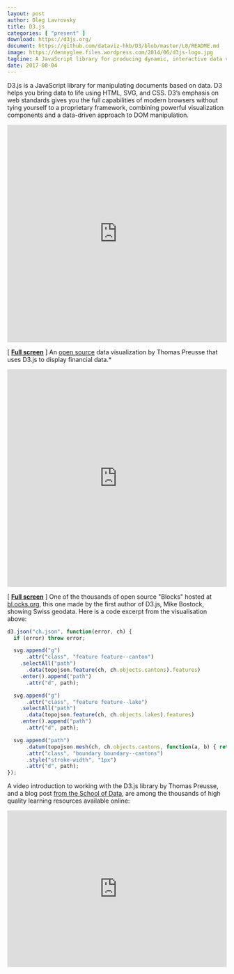 ```yaml
---
layout: post
author: Oleg Lavrovsky
title: D3.js
categories: [ "present" ]
download: https://d3js.org/
document: https://github.com/dataviz-hkb/D3/blob/master/L0/README.md
image: https://dennyglee.files.wordpress.com/2014/06/d3js-logo.jpg
tagline: A JavaScript library for producing dynamic, interactive data visualizations in web browsers.
date: 2017-08-04
---
```


D3.js is a JavaScript library for manipulating documents based on data. D3 helps you bring data to life using HTML, SVG, and CSS. D3’s emphasis on web standards gives you the full capabilities of modern browsers without tying yourself to a proprietary framework, combining powerful visualization components and a data-driven approach to DOM manipulation.

<iframe width="100%" height="500" src="http://be.budget.opendata.ch/" frameborder="0"></iframe>

[ **[Full screen](http://be.budget.opendata.ch/)** ] An [open source](http://make.opendata.ch/wiki/project:open_budget) data visualization by Thomas Preusse that uses D3.js to display financial data.*

<iframe width="100%" height="500" src="https://bl.ocks.org/mbostock/raw/10024231/" frameborder="0"></iframe>

[ **[Full screen](https://bl.ocks.org/mbostock/10024231)** ] One of the thousands of open source "Blocks" hosted at [bl.ocks.org](https://bl.ocks.org/), this one made by the first author of D3.js, Mike Bostock, showing Swiss geodata. Here is a code excerpt from the visualisation above:

```javascript
d3.json("ch.json", function(error, ch) {
  if (error) throw error;

  svg.append("g")
      .attr("class", "feature feature--canton")
    .selectAll("path")
      .data(topojson.feature(ch, ch.objects.cantons).features)
    .enter().append("path")
      .attr("d", path);

  svg.append("g")
      .attr("class", "feature feature--lake")
    .selectAll("path")
      .data(topojson.feature(ch, ch.objects.lakes).features)
    .enter().append("path")
      .attr("d", path);

  svg.append("path")
      .datum(topojson.mesh(ch, ch.objects.cantons, function(a, b) { return a !== b; }))
      .attr("class", "boundary boundary--cantons")
      .style("stroke-width", "1px")
      .attr("d", path);
});
```

A video introduction to working with the D3.js library by Thomas Preusse, and a blog post [from the School of Data](https://schoolofdata.org/2013/10/01/pie-and-donut-charts-in-d3-js/), are among the thousands of high quality learning resources available online:

<iframe width="100%" height="360" src="https://tube.switch.ch/embed/94ff5da1" frameborder="0" webkitallowfullscreen mozallowfullscreen allowfullscreen></iframe>
